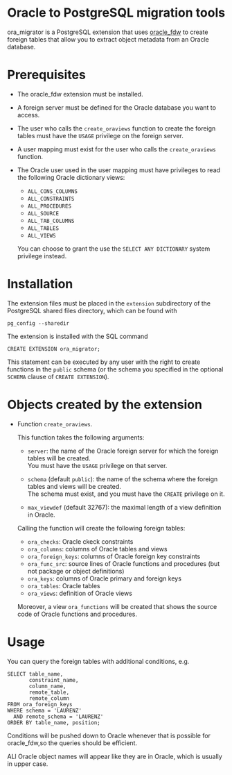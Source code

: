 Oracle to PostgreSQL migration tools
====================================

ora_migrator is a PostgreSQL extension that uses
[oracle_fdw](http://laurenz.github.io/oracle_fdw/)
to create foreign tables that allow you to extract object metadata
from an Oracle database.

Prerequisites
=============

- The oracle_fdw extension must be installed.

- A foreign server must be defined for the Oracle database you want
  to access.

- The user who calls the `create_oraviews` function to create the
  foreign tables must have the `USAGE` privilege on the foreign server.

- A user mapping must exist for the user who calls the `create_oraviews`
  function.

- The Oracle user used in the user mapping must have privileges to read
  the following Oracle dictionary views:

  - `ALL_CONS_COLUMNS`
  - `ALL_CONSTRAINTS`
  - `ALL_PROCEDURES`
  - `ALL_SOURCE`
  - `ALL_TAB_COLUMNS`
  - `ALL_TABLES`
  - `ALL_VIEWS`

  You can choose to grant the use the `SELECT ANY DICTIONARY`
  system privilege instead.

Installation
============

The extension files must be placed in the `extension` subdirectory of
the PostgreSQL shared files directory, which can be found with

    pg_config --sharedir

The extension is installed with the SQL command

    CREATE EXTENSION ora_migrator;

This statement can be executed by any user with the right to create
functions in the `public` schema (or the schema you specified in the
optional `SCHEMA` clause of `CREATE EXTENSION`).

Objects created by the extension
================================

- Function `create_oraviews`.

  This function takes the following arguments:

  - `server`: the name of the Oracle foreign server for which the
    foreign tables will be created.  
    You must have the `USAGE` privilege on that server.

  - `schema` (default `public`): the name of the schema where the
    foreign tables and views will be created.  
    The schema must exist, and you must have the `CREATE` privilege
    on it.

  - `max_viewdef` (default 32767): the maximal length of a view definition
    in Oracle.

  Calling the function will create the following foreign tables:

  - `ora_checks`: Oracle ckeck constraints
  - `ora_columns`: columns of Oracle tables and views
  - `ora_foreign_keys`: columns of Oracle foreign key constraints
  - `ora_func_src`: source lines of Oracle functions and procedures
    (but not package or object definitions)
  - `ora_keys`: columns of Oracle primary and foreign keys
  - `ora_tables`: Oracle tables
  - `ora_views`: definition of Oracle views

  Moreover, a view `ora_functions` will be created that shows
  the source code of Oracle functions and procedures.

Usage
=====

You can query the foreign tables with additional conditions, e.g.

    SELECT table_name,
           constraint_name,
           column_name,
           remote_table,
           remote_column
    FROM ora_foreign_keys
    WHERE schema = 'LAURENZ'
      AND remote_schema = 'LAURENZ'
    ORDER BY table_name, position;

Conditions will be pushed down to Oracle whenever that is possible
for oracle_fdw,so the queries should be efficient.

ALl Oracle object names will appear like they are in Oracle, which is
usually in upper case.
